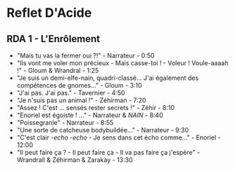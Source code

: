 # Reflet D'Acide

## RDA 1 - L'Enrôlement

* "Mais tu vas la fermer oui ?!" - Narrateur - 0:50
* "Ils vont me voler mon précieux - Mais casse-toi ! - Voleur ! Voule-aaaah !" - Gloum & Wrandral - 1:25
* "Je suis un demi-elfe-nain, quadri-classé... J'ai également des compétences de gnomes..." - Gloum - 3:10
* "J'ai pas. J'ai pas." - Tavernier - 4:50
* "Je n'suis pas un animal !" - Zéhirman - 7:20
* "Assez ! C'est ... sensés rester secrets !" - Zéhir - 8:10
* "Enoriel est égoiste ! ..." - Narrateur & *NAIN* - 8:40
* "Poissegranle" - Narrateur - 8:55
* "Une sorte de catcheuse bodybuildée..." - Narrateur - 9:30
* "C'est clair -*echo* -*echo* - Je sens dans cet écho comme..." - Enoriel - 12:00
* "Il peut faire ça ? - Il peut faire ça - Il va pas faire ça j'espère" - Wrandrall & Zéhirman & Zarakay - 13:30

